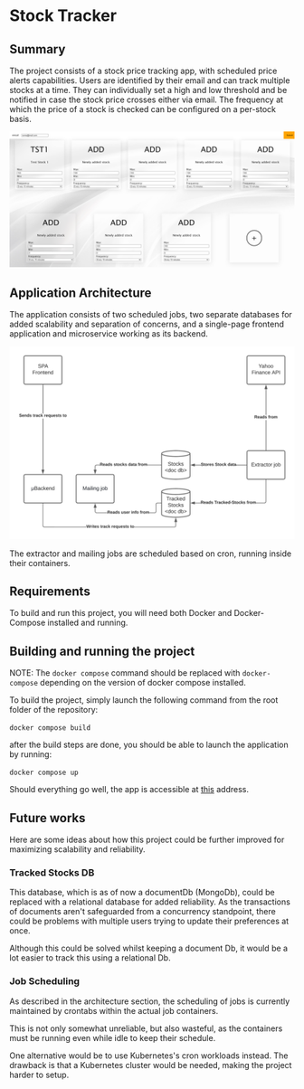 # Stock Tracker

## Summary

The project consists of a stock price tracking app, with scheduled price alerts capabilities. Users are identified by their email and can track multiple stocks at a time. They can individually set a high and low threshold and be notified in case the stock price crosses either via email. The frequency at which the price of a stock is checked can be configured on a per-stock basis.

![Stock Tracker](stock-tracker.png "Stock Tracker")

## Application Architecture

The application consists of two scheduled jobs, two separate databases for added scalability and separation of concerns, and a single-page frontend application and microservice working as its backend.

![Architectural Diagram](architecure.png "Architectural Diagram")

The extractor and mailing jobs are scheduled based on cron, running inside their containers.

## Requirements

To build and run this project, you will need both Docker and Docker-Compose installed and running.

## Building and running the project

NOTE: The `docker compose` command should be replaced with `docker-compose` depending on the version of docker compose installed.

To build the project, simply launch the following command from the root folder of the repository:

```docker compose build```

after the build steps are done, you should be able to launch the application by running:

```docker compose up```

Should everything go well, the app is accessible at [this](http://localhost:80) address.

## Future works

Here are some ideas about how this project could be further improved for maximizing scalability and reliability.

### Tracked Stocks DB

This database, which is as of now a documentDb (MongoDb), could be replaced with a relational database for added reliability. As the transactions of documents aren't safeguarded from a concurrency standpoint, there could be problems with multiple users trying to update their preferences at once.

Although this could be solved whilst keeping a document Db, it would be a lot easier to track this using a relational Db.

### Job Scheduling

As described in the architecture section, the scheduling of jobs is currently maintained by crontabs within the actual job containers.

This is not only somewhat unreliable, but also wasteful, as the containers must be running even while idle to keep their schedule.

One alternative would be to use Kubernetes's cron workloads instead. The drawback is that a Kubernetes cluster would be needed, making the project harder to setup.
